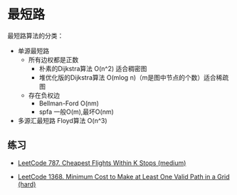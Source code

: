 # 最短路

最短路算法的分类：

- 单源最短路
  - 所有边权都是正数
    - 朴素的Dijkstra算法 O(n^2) 适合稠密图
    - 堆优化版的Dijkstra算法 O(mlog n)（m是图中节点的个数）适合稀疏图
  - 存在负权边
    - Bellman-Ford O(nm)
    - spfa 一般O(m),最坏O(nm)
- 多源汇最短路  Floyd算法 O(n^3)

## 练习

- [LeetCode 787. Cheapest Flights Within K Stops (medium)](https://github.com/muyids/leetcode/blob/master/algorithms/701-800/787.cheapest-flights-within-k-stops.md)

- [LeetCode 1368. Minimum Cost to Make at Least One Valid Path in a Grid (hard)](https://github.com/muyids/leetcode/blob/master/algorithms/1301-1400/1368.minimum-cost-to-make-at-least-one-valid-path-in-a-grid.md)